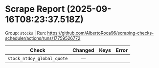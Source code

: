 # Scrape Report (2025-09-16T08:23:37.518Z)

Group: `stocks`  |  Run: https://github.com/AlbertoRoca96/scraping-checks-scheduler/actions/runs/17759526772

| Check | Changed | Keys | Error |
|---|:---:|:--|:--|
| `stock_ntdoy_global_quote` | — |  |  |
